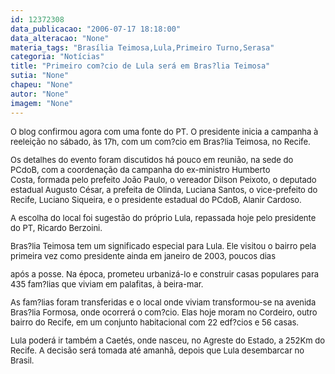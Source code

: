 ```yaml
---
id: 12372308
data_publicacao: "2006-07-17 18:18:00"
data_alteracao: "None"
materia_tags: "Brasília Teimosa,Lula,Primeiro Turno,Serasa"
categoria: "Notícias"
title: "Primeiro com?cio de Lula será em Bras?lia Teimosa"
sutia: "None"
chapeu: "None"
autor: "None"
imagem: "None"
---
```

<p><FONT size=2></p>
<p><P>O blog confirmou agora com uma fonte do PT. O presidente inicia a campanha à reeleição no sábado, às 17h, com um com?cio em Bras?lia Teimosa, no Recife. </P></p>
<p><P>Os detalhes do evento foram discutidos há pouco em reunião, na sede do PCdoB,&nbsp;com a coordenação da campanha do ex-ministro&nbsp;Humberto Costa,&nbsp;formada pelo prefeito João Paulo, o vereador Dilson Peixoto, o deputado estadual Augusto César, a prefeita de Olinda, Luciana Santos, o vice-prefeito do Recife, Luciano Siqueira,&nbsp;e o presidente estadual do PCdoB, Alanir Cardoso.</P><FONT size=2></p>
<p><P>A escolha do local foi sugestão do próprio Lula, repassada hoje pelo presidente do PT, Ricardo Berzoini.</P></p>
<p><P>Bras?lia Teimosa tem um significado especial para Lula. Ele visitou o bairro pela primeira vez como presidente ainda em janeiro de 2003, poucos dias</p>
<p> após a posse. Na época, prometeu urbanizá-lo e construir casas populares para 435 fam?lias que viviam em palafitas, à beira-mar.</P></p>
<p><P>As fam?lias foram transferidas e o local onde viviam transformou-se na avenida Bras?lia Formosa, onde ocorrerá o com?cio. Elas hoje moram&nbsp;no Cordeiro,&nbsp;outro bairro do Recife, em um conjunto habitacional com 22 edf?cios e 56 casas.</P></p>
<p><P>Lula poderá ir também a Caetés, onde nasceu, no Agreste do Estado, a 252Km do Recife. A decisão será tomada até amanhã, depois que Lula desembarcar no Brasil.</P></FONT></FONT> </p>
